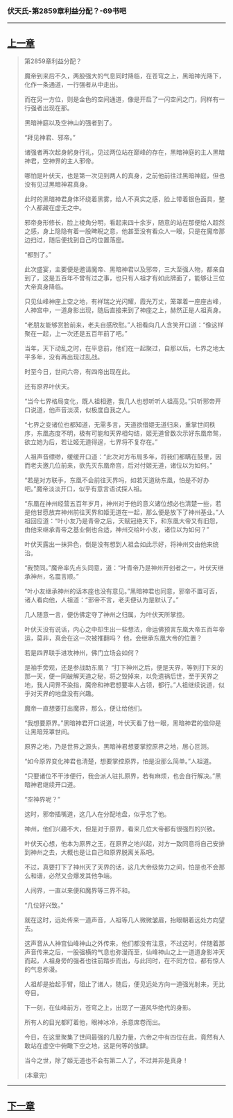 ### 伏天氏-第2859章利益分配？-69书吧

--------
[上一章](./492b08cbef94ff7158426ce62e801cbb.md)
--------


>
>
>
>第2859章利益分配？
>
>魔帝到来后不久，两股强大的气息同时降临，在苍穹之上，黑暗神光降下，化作一条通道，一行强者从中走出。
>
>而在另一方位，则是金色的空间通道，像是开启了一闪空间之门，同样有一行强者出现在那。
>
>黑暗神庭以及空神山的强者到了。
>
>“拜见神君、邪帝。”
>
>诸强者再次起身躬身行礼，见过两位站在巅峰的存在，黑暗神庭的主人黑暗神君，空神界的主人邪帝。
>
>哪怕是叶伏天，也是第一次见到两人的真身，之前他前往过黑暗神庭，但也没有见过黑暗神君真身。
>
>此时的黑暗神君身体环绕着黑雾，给人不真实之感，脸上带着银色面具，整个人都藏在虚无之中。
>
>邪帝身形修长，脸上棱角分明，看起来四十余岁，随意的站在那便给人超然之感，身上隐隐有着一股睥睨之意，他甚至没有看众人一眼，只是在魔帝那边扫过，随后便找到自己的位置落座。
>
>“都到了。”
>
>此次盛宴，主要便是邀请魔帝、黑暗神君以及邪帝，三大至强人物，都亲自到了，这是五百年不曾有过之事，也只有人祖才有如此牌面了，能够让三位大帝真身降临。
>
>只见仙峰神座上空之地，有祥瑞之光闪耀，霞光万丈，笼罩着一座座古峰，人神宫中，一道身影出现，随后直接来到了神座之上，赫然正是人祖真身。
>
>“老朋友能够赏脸前来，老夫自感欣慰。”人祖看向几人含笑开口道：“像这样聚在一起，上一次还是五百年前了吧。”
>
>当年，天下动乱之时，在平息前，他们在一起聚过，自那以后，七界之地太平多年，没有再出现过乱战。
>
>时至今日，世间六帝，有四帝出现在此。
>
>还有原界叶伏天。
>
>“当今七界格局变化，既人祖相邀，我几人也想听听人祖高见。”只听邪帝开口说道，他声音淡漠，似极度自我之人。
>
>“七界之变诸位也都知道，无需多言，天道欲借姬无道归来，重掌世间秩序，东凰态度不明，极有可能和天界相勾结，姬无道曾数次示好东凰帝鸳，欲立她为后，若让姬无道得逞，七界将不复存在。”
>
>人祖声音缥缈，缓缓开口道：“此次对方布局多年，将我们都瞒在鼓里，因而老夫邀几位前来，欲先灭东凰帝宫，后对付姬无道，诸位以为如何。”
>
>“若是对方联手，东凰不会前往天界吗，如若天道助东凰，怕是不好办吧。”魔帝淡淡开口，似乎有意言语试探人祖。
>
>“东凰在神州经营五百年岁月，神州对于他的意义诸位想必也清楚一些，若是他甘愿放弃神州前往天界和姬无道在一起，那么便是放下了神州基业。”人祖回应道：“叶小友乃是青帝之后，天赋冠绝天下，和东凰大帝又有旧怨，由他来继承青帝之基业倒也合适，神州交给叶小友，诸位以为如何？”
>
>叶伏天露出一抹异色，倒是没有想到人祖会如此示好，将神州交由他来统治。
>
>“我赞同。”魔帝率先点头同意，道：“叶青帝乃是神州开创者之一，叶伏天继承神州，名震言顺。”
>
>“叶小友继承神州的话本座也没有意见。”黑暗神君也同意，邪帝不置可否，诸人看向他，人祖道：“邪帝不言，老夫便认为是默认了。”
>
>几人随意一言，便仿佛定夺了神州之归属，为叶伏天所掌控。
>
>叶伏天没有说话，内心之中却生出一些想法，命运佛预言东凰大帝五百年帝运，莫非，真会在这一次被推翻吗？
>他，会继承东凰大帝的位置？
>
>若是四界联手进攻神州，佛门立场会如何？
>
>是袖手旁观，还是参战助东凰？
>“打下神州之后，便是天界，等到打下来的那一天，便一同破解天道之秘，将之毁掉来，以免遗祸后世，至于天界之地，我人间界不染指，魔帝和神君想要率人占领，都行。”人祖继续说道，似乎对天界的地盘没有兴趣。
>
>魔帝一直想要打出魔界，那么，便让给他们。
>
>“我想要原界。”黑暗神君开口说道，叶伏天看了他一眼，黑暗神君的信仰是让黑暗笼罩世间。
>
>原界之地，乃是世界之源头，黑暗神君想要掌控原界之地，居心叵测。
>
>“如今原界变化神君也清楚，想要掌控原界，怕是没那么简单。”人祖道。
>
>“只要诸位不干涉便行，我会派人驻扎原界，若有麻烦，也会自行解决。”黑暗神君继续开口道。
>
>“空神界呢？”
>
>这时，邪帝插嘴道，这几人在分配地盘，似乎忘了他。
>
>神州，他们兴趣不大，但是对于原界，看来几位大帝都有很强烈的兴致。
>
>叶伏天心想，他本为原界之王，在原界之地兴起，对方一致同意将自己安排到神州之去，大概也是让自己和原界脱离关系吧。
>
>不过，真要打下了神州灭了天界的话，这几大帝级势力之间，怕是也不会那么和谐，必然又会爆发其他争端。
>
>人间界，一直以来便和魔界等三界不和。
>
>“几位好兴致。”
>
>就在这时，远处传来一道声音，人祖等几人微微皱眉，抬眼朝着远处方向望去。
>
>这声音从人神宫仙峰神山之外传来，他们都没有注意，不过这时，伴随着那声音传来之后，一股强横的气息也弥漫而至，仙峰神山之上一道道身影冲天而起，人祖身旁的强者也往前踏步而出，与此同时，在不同方位，都有惊人的气息弥漫。
>
>人祖却是抬起手臂，阻止了诸人，随后，便见远处方向一道强光射来，无比夺目。
>
>下一刻，在仙峰前方，苍穹之上，出现了一道风华绝代的身影。
>
>所有人的目光都盯着他，眼神冰冷，杀意席卷而出。
>
>今日，在这里聚集了世间最强的几股力量，六帝之中有四位在此，竟然有人敢站在虚空中俯瞰下空之地，这是何等的放肆。
>
>当今之世，除了姬无道也不会有第二人了，不过并非是真身！
>
>(本章完)
>
>

--------
[下一章](./56bfcaaaaaf5d19490506e4e9bb2678a.md)
--------
